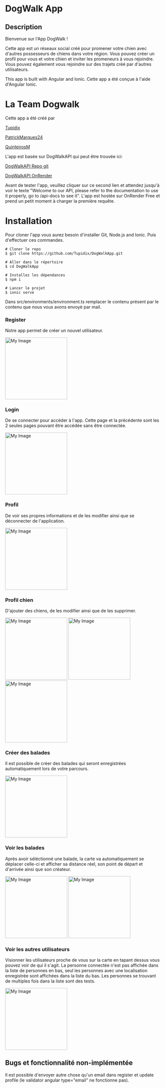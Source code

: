 # DogWalk App

## Description

Bienvenue sur l'App DogWalk !

Cette app est un réseaux social créé pour promener votre chien avec d'autres possesseurs de chiens dans votre région. Vous pouvez créer un profil pour vous et votre chien et inviter les promeneurs à vous rejoindre. Vous pouvez également vous rejoindre sur des trajets créé par d'autres utilisateurs.

This app is built with Angular and Ionic.
Cette app a été conçue à l'aide d'Angular Ionic.

# La Team Dogwalk

Cette app a été créé par

[Tupidix](https://www.github.com/Tupidix)

[PatrickMarques24](https://www.github.com/PatrickMarques24)

[QuinteirosM](https://www.github.com/quinteirosm)

L'app est basée sur DogWalkAPI qui peut être trouvée ici:

[DogWalkAPI Repo git](https://www.github.com/Tupidix/DogWalkAPI)

[DogWalkAPI OnRender](https://dogwalkapi.onrender.com)

Avant de tester l'app, veuillez cliquer sur ce second lien et attendez jusqu'à voir le texte "Welcome to our API, please refer to the documentation to use it properly, go to /api-docs to see it". L'app est hostée sur OnRender Free et prend un petit moment à charger la première requête.

# Installation
Pour cloner l'app vous aurez besoin d'installer Git, Node.js and Ionic.
Puis d'effectuer ces commandes.

```
# Cloner le repo
$ git clone https://github.com/Tupidix/DogWalkApp.git

# Aller dans le répertoire
$ cd DogWalkApp

# Installez les dépendances
$ npm i

# Lancer le projet
$ ionic serve
```

Dans src/environments/environment.ts remplacer le contenu présent par le contenu que nous vous avons envoyé par mail.

### Register
Notre app permet de créer un nouvel utilisateur.

<img src="images/register.png" alt="My Image" width="200"/>

### Login
De se connecter pour accéder à l'app. Cette page et la précédente sont les 2 seules pages pouvant être accédée sans être connectée.

<img src="images/login.png" alt="My Image" width="200"/>

### Profil
De voir ses propres informations et de les modifier ainsi que se déconnecter de l'application.

<img src="images/profile.png" alt="My Image" width="200"/>

### Profil chien
D'ajouter des chiens, de les modifier ainsi que de les supprimer.

<img src="images/dogs.png" alt="My Image" width="200"/> <img src="images/add_dog.png" alt="My Image" width="200"/> <img src="images/update_dog.png" alt="My Image" width="200"/>

### Créer des balades
Il est possible de créer des balades qui seront enregistrées automatiquement lors de votre parcours.

<img src="images/creer_chemin.png" alt="My Image" width="200"/>

### Voir les balades
Après avoir séléctionné une balade, la carte va automatiquement se déplacer celle-ci et afficher sa distance réel, son point de départ et d'arrivée ainsi que son créateur.

<img src="images/maps_chemins.png" alt="My Image" width="200"/> <img src="images/maps_chemin.png" alt="My Image" width="200"/>

### Voir les autres utilisateurs
Visionner les utilisateurs proche de vous sur la carte en tapant dessus vous pouvez voir de qui il s'agit. La personne connectée n'est pas affichée dans la liste de personnes en bas, seul les personnes avec une localisation enregistrée sont affichées dans la liste du bas. Les personnes se trouvant de multiples fois dans la liste sont des tests.

<img src="images/walkers.png" alt="My Image" width="200"/>

## Bugs et fonctionnalité non-implémentée
Il est possible d'envoyer autre chose qu'un email dans register et update profile (le validator angular type="email" ne fonctionne pas).